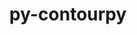 ---
title: "py-contourpy"
layout: cache
categories: [package, develop-2023-08-13]
meta: {"versions": ["1.0.7"], "compilers": ["apple-clang@=14.0.0", "gcc@=11.1.0", "gcc@=11.3.0", "gcc@=7.5.0"], "oss": ["ubuntu18.04", "ubuntu20.04", "ubuntu22.04", "ventura"], "platforms": ["darwin", "linux"], "targets": ["aarch64", "ppc64le", "x86_64_v3"], "stacks": ["data-vis-sdk", "e4s", "e4s-power", "ml-darwin-aarch64-mps", "ml-linux-x86_64-cpu", "ml-linux-x86_64-cuda", "radiuss", "root"], "num_specs": 9, "num_specs_by_stack": {"ml-darwin-aarch64-mps": 1, "root": 9, "radiuss": 1, "e4s-power": 1, "data-vis-sdk": 1, "e4s": 3, "ml-linux-x86_64-cuda": 1, "ml-linux-x86_64-cpu": 1}}
spec_details: [{"hash": "2mrwedtiqjxcu2nhnbyjuzpl7uxjdoyc", "compiler": "apple-clang@=14.0.0", "versions": ["1.0.7"], "os": "ventura", "platform": "darwin", "target": "aarch64", "variants": ["build_system=python_pip"], "stacks": ["ml-darwin-aarch64-mps", "root"], "size": "-", "tarball": "https://binaries.spack.io/develop-2023-08-13/build_cache/darwin-ventura-aarch64/apple-clang-14.0.0/py-contourpy-1.0.7/darwin-ventura-aarch64-apple-clang-14.0.0-py-contourpy-1.0.7-2mrwedtiqjxcu2nhnbyjuzpl7uxjdoyc.spack"}, {"hash": "q6ugz66q5d6esichhjjnxrp6zfv65k3d", "compiler": "gcc@=7.5.0", "versions": ["1.0.7"], "os": "ubuntu18.04", "platform": "linux", "target": "x86_64_v3", "variants": ["build_system=python_pip"], "stacks": ["root", "radiuss"], "size": "-", "tarball": "https://binaries.spack.io/develop-2023-08-13/build_cache/linux-ubuntu18.04-x86_64_v3/gcc-7.5.0/py-contourpy-1.0.7/linux-ubuntu18.04-x86_64_v3-gcc-7.5.0-py-contourpy-1.0.7-q6ugz66q5d6esichhjjnxrp6zfv65k3d.spack"}, {"hash": "jjppa2nx3nupjoqsqcnxtgi6chmd3gaf", "compiler": "gcc@=11.1.0", "versions": ["1.0.7"], "os": "ubuntu20.04", "platform": "linux", "target": "ppc64le", "variants": ["build_system=python_pip"], "stacks": ["e4s-power", "root"], "size": "-", "tarball": "https://binaries.spack.io/develop-2023-08-13/build_cache/linux-ubuntu20.04-ppc64le/gcc-11.1.0/py-contourpy-1.0.7/linux-ubuntu20.04-ppc64le-gcc-11.1.0-py-contourpy-1.0.7-jjppa2nx3nupjoqsqcnxtgi6chmd3gaf.spack"}, {"hash": "x35u4foztdmen6tbqqlxycrhxtrm5ya5", "compiler": "gcc@=11.1.0", "versions": ["1.0.7"], "os": "ubuntu20.04", "platform": "linux", "target": "x86_64_v3", "variants": ["build_system=python_pip"], "stacks": ["root", "data-vis-sdk"], "size": "-", "tarball": "https://binaries.spack.io/develop-2023-08-13/build_cache/linux-ubuntu20.04-x86_64_v3/gcc-11.1.0/py-contourpy-1.0.7/linux-ubuntu20.04-x86_64_v3-gcc-11.1.0-py-contourpy-1.0.7-x35u4foztdmen6tbqqlxycrhxtrm5ya5.spack"}, {"hash": "fgttq7763dcww3zmxtgpjyj7bt5y42pk", "compiler": "gcc@=11.1.0", "versions": ["1.0.7"], "os": "ubuntu20.04", "platform": "linux", "target": "x86_64_v3", "variants": ["build_system=python_pip"], "stacks": ["e4s", "root"], "size": "-", "tarball": "https://binaries.spack.io/develop-2023-08-13/build_cache/linux-ubuntu20.04-x86_64_v3/gcc-11.1.0/py-contourpy-1.0.7/linux-ubuntu20.04-x86_64_v3-gcc-11.1.0-py-contourpy-1.0.7-fgttq7763dcww3zmxtgpjyj7bt5y42pk.spack"}, {"hash": "yniregc5xz4ocor2sm66xqwy3bgfbb47", "compiler": "gcc@=11.1.0", "versions": ["1.0.7"], "os": "ubuntu20.04", "platform": "linux", "target": "x86_64_v3", "variants": ["build_system=python_pip"], "stacks": ["e4s", "root"], "size": "-", "tarball": "https://binaries.spack.io/develop-2023-08-13/build_cache/linux-ubuntu20.04-x86_64_v3/gcc-11.1.0/py-contourpy-1.0.7/linux-ubuntu20.04-x86_64_v3-gcc-11.1.0-py-contourpy-1.0.7-yniregc5xz4ocor2sm66xqwy3bgfbb47.spack"}, {"hash": "asz656rjudd4d7fj325pgijiixgmzuts", "compiler": "gcc@=11.1.0", "versions": ["1.0.7"], "os": "ubuntu20.04", "platform": "linux", "target": "x86_64_v3", "variants": ["build_system=python_pip"], "stacks": ["e4s", "root"], "size": "-", "tarball": "https://binaries.spack.io/develop-2023-08-13/build_cache/linux-ubuntu20.04-x86_64_v3/gcc-11.1.0/py-contourpy-1.0.7/linux-ubuntu20.04-x86_64_v3-gcc-11.1.0-py-contourpy-1.0.7-asz656rjudd4d7fj325pgijiixgmzuts.spack"}, {"hash": "r6jj5igbjqckgmlxtwlv2lbdtcor3hbz", "compiler": "gcc@=11.3.0", "versions": ["1.0.7"], "os": "ubuntu22.04", "platform": "linux", "target": "x86_64_v3", "variants": ["build_system=python_pip"], "stacks": ["ml-linux-x86_64-cuda", "root"], "size": "-", "tarball": "https://binaries.spack.io/develop-2023-08-13/build_cache/linux-ubuntu22.04-x86_64_v3/gcc-11.3.0/py-contourpy-1.0.7/linux-ubuntu22.04-x86_64_v3-gcc-11.3.0-py-contourpy-1.0.7-r6jj5igbjqckgmlxtwlv2lbdtcor3hbz.spack"}, {"hash": "wjzumykkzfs2mdlwymxwjpho6t3yto6r", "compiler": "gcc@=11.3.0", "versions": ["1.0.7"], "os": "ubuntu22.04", "platform": "linux", "target": "x86_64_v3", "variants": ["build_system=python_pip"], "stacks": ["ml-linux-x86_64-cpu", "root"], "size": "-", "tarball": "https://binaries.spack.io/develop-2023-08-13/build_cache/linux-ubuntu22.04-x86_64_v3/gcc-11.3.0/py-contourpy-1.0.7/linux-ubuntu22.04-x86_64_v3-gcc-11.3.0-py-contourpy-1.0.7-wjzumykkzfs2mdlwymxwjpho6t3yto6r.spack"}]
---